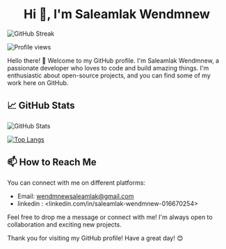 <h1 align="center">Hi 👋, I'm Saleamlak Wendmnew </h1> 


![GitHub Streak](https://github-readme-streak-stats.herokuapp.com/?user=saleamlakw&)

![Profile views](https://komarev.com/ghpvc/?username=saleamlakw&label=Profile%20views&color=0e75b6&style=flat)

Hello there! 👋 Welcome to my GitHub profile. I'm Saleamlak Wendmnew, a passionate developer who loves to code and build amazing things. I'm enthusiastic about open-source projects, and you can find some of my work here on GitHub.

## 📈 GitHub Stats

![GitHub Stats](https://github-readme-stats.vercel.app/api?username=saleamlakw&show_icons=true&theme=radical)


[![Top Langs](https://github-readme-stats.vercel.app/api/top-langs/?username=saleamlakw&layout=compact&theme=radical)](https://github.com/anuraghazra/github-readme-stats)

## 📫 How to Reach Me

You can connect with me on different platforms:

- Email: <wendmnewsaleamlak@gmail.com>
- linkedin : <linkedin.com/in/saleamlak-wendmnew-016670254>

Feel free to drop me a message or connect with me! I'm always open to collaboration and exciting new projects.

Thank you for visiting my GitHub profile! Have a great day! 😊
